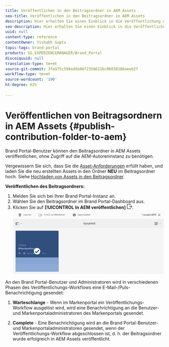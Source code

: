 ```yaml
---
title: Veröffentlichen in den Beitragsordner in AEM Assets
seo-title: Veröffentlichen in den Beitragsordner in AEM Assets
description: Hier erhalten Sie einen Einblick in die Veröffentlichung des Beitragsordners in AEM Assets in Brand Portal.
seo-description: Hier erhalten Sie einen Einblick in die Veröffentlichung des Beitragsordners in AEM Assets in Brand Portal.
uuid: null
content-type: reference
contentOwner: Vishabh Gupta
topic-tags: brand-portal
products: SG_EXPERIENCEMANAGER/Brand_Portal
discoiquuid: null
translation-type: tm+mt
source-git-commit: 3fa975c598adda96f2358621bc06038186aeeb2f
workflow-type: tm+mt
source-wordcount: '190'
ht-degree: 62%

---
```



# Veröffentlichen von Beitragsordnern in AEM Assets {#publish-contribution-folder-to-aem}

Brand Portal-Benutzer können den Beitragsordner in AEM Assets veröffentlichen, ohne Zugriff auf die AEM-Autoreninstanz zu benötigen.

Vergewissern Sie sich, dass Sie die [Asset-Anforderungen](brand-portal-download-asset-requirements.md) erfüllt haben, und laden Sie die neu erstellten Assets in den Ordner **NEU** im Beitragsordner hoch. Siehe [Hochladen von Assets in den Beitragsordner](brand-portal-upload-assets-to-contribution-folder.md).

**Veröffentlichen des Beitragsordners:**

1. Melden Sie sich bei Ihrer Brand Portal-Instanz an.
1. Wählen Sie den Beitragsordner im Brand Portal-Dashboard aus.
1. Klicken Sie auf **[!UICONTROL In AEM veröffentlichen]** ![](assets/export.png).
   ![](assets/publish-contribution-folder-to-aem.png)

An den Brand Portal-Benutzer und Administratoren wird in verschiedenen Phasen des Veröffentlichungs-Workflows eine E-Mail-/Puls-Benachrichtigung gesendet:
1. **Warteschlange** - Wenn im Markenportal ein Veröffentlichungs-Workflow ausgelöst wird, wird eine Benachrichtigung an die Benutzer- und Markenportaladministratoren des Markenportals gesendet.

1. **Complete** - Eine Benachrichtigung wird an die Brand Portal-Benutzer- und Markenportaladministratoren gesendet, wenn der Veröffentlichungs-Workflow abgeschlossen ist, d. h. der Beitragsordner wurde erfolgreich in AEM Assets veröffentlicht.


